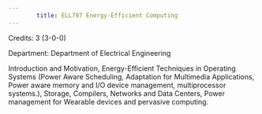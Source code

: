 ```yaml
---
        title: ELL797 Energy-Efficient Computing
---
```

Credits: 3 (3-0-0)

Department: Department of Electrical Engineering

Introduction and Motivation, Energy-Efficient Techniques in Operating Systems (Power Aware Scheduling, Adaptation for Multimedia Applications, Power aware memory and I/O device management, multiprocessor systems.), Storage, Compilers, Networks and Data Centers, Power management for Wearable devices and pervasive computing.